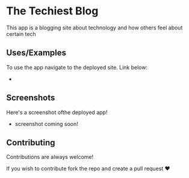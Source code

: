 # The Techiest Blog

This app is a blogging site about technology and how others feel about certain tech
## Uses/Examples

To use the app navigate to the deployed site. Link below:

-





## Screenshots

Here's a screenshot ofthe deployed app!

- screenshot coming soon!

## Contributing

Contributions are always welcome!

If you wish to contribute fork the repo and create a pull request ♥

